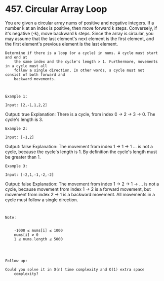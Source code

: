 # 457. Circular Array Loop

You are given a circular array nums of positive and negative integers. If
        a number k at an index is positive, then move forward k steps. Conversely, if
        it's negative (-k), move backward k steps. Since the array is
        circular, you may assume that the last element's next element is the first element, and
        the first element's previous element is the last element.

    Determine if there is a loop (or a cycle) in nums. A cycle must start and end at
        the same index and the cycle's length > 1. Furthermore, movements in a cycle must all
        follow a single direction. In other words, a cycle must not consist of both forward and
        backward movements.

     

    Example 1:

    Input: [2,-1,1,2,2]
Output: true
Explanation: There is a cycle, from index 0 -> 2 -> 3 -> 0. The cycle's length is 3.

    Example 2:

    Input: [-1,2]
Output: false
Explanation: The movement from index 1 -> 1 -> 1 ... is not a cycle, because the cycle's length is 1. By definition the cycle's length must be greater than 1.

    Example 3:

    Input: [-2,1,-1,-2,-2]
Output: false
Explanation: The movement from index 1 -> 2 -> 1 -> ... is not a cycle, because movement from index 1 -> 2 is a forward movement, but movement from index 2 -> 1 is a backward movement. All movements in a cycle must follow a single direction.

     

    Note:

    
        -1000 ≤ nums[i] ≤ 1000
        nums[i] ≠ 0
        1 ≤ nums.length ≤ 5000
    

     

    Follow up:

    Could you solve it in O(n) time complexity and O(1) extra space
        complexity?